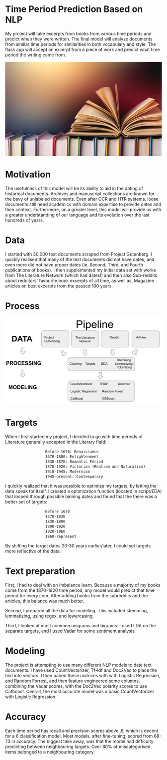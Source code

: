 # Time Period Prediction Based on NLP

My project will take excerpts from books from various time periods and predict when they were written. The final model will
analyze documents from similar time periods for similarities in both vocabulary and style. The flask app will accept an excerpt from a piece of work
and predict what time period the writing came from.

<img src='projectname/static/images/books.png' alt='beerphoto'>


# Motivation

The usefulness of this model will be its ability to aid in the dating of historical documents. Archives and manuscript collections are known for the bevy of unlabeled documents. Even after OCR and HTR systems, loose documents still need academics with domain expertise to provide dates and then context. Furthermore, on a greater level, this model will provide us with a greater understanding of our language and its evolution over the last hundreds of years.


# Data

I started with 30,000 text documents scraped from Project Gutenberg. I quickly realised that many of the text documents did not have dates, and even more did not have proper dates (ie. Second, Third, and Fourth publications of books). I then supplemented my initial data set with works from The Literature Network (which had dates!) and then also Sub-reddits about redditors' favourite book excerpts of all time, as well as, Magazine articles on best excerpts from the passed 100 years.

# Process

<img src='projectname/static/images/workflow.png' alt='workflow'>

# Targets

When I first started my project, I decided to go with time periods of Literature generally accepted in the Literary field:

                      Before 1670: Renaissance
                      1670-1800: Enlightenment
                      1830-1870: Romantic Period
                      1870-1920: Victorian (Realism and Naturalism)
                      1910-1945: Modernism
                      1945-present: Contemporary

I quickly realized that it was possible to optimize my targets, by letting the data speak for itself. I created a optimization function (located in script/EDA) that looped through possible binning dates and found that the there was a better set of targets:

                      Before 1670
                      1670-1830
                      1830-1890
                      1890-1920
                      1920-1960
                      1960-represent

By shifting the target dates 20-30 years earlier/later, I could set targets more reflective of the data.

# Text preparation

First, I had to deal with an imbalance learn. Because a majority of my books come from the 1870-1920 time period, any model would predict that time period for every item. After adding books from the subreddits and the articles, this balance was much better.

Second, I prepared all the data for modeling. This included stemming, lemmatizing, using regex, and lowercasing.

Third, I looked at most common unigrams and bigrams. I used LDA on the separate targets, and I used Vadar for some sentiment analysis.

# Modeling

The project is attempting to use many different NLP models to date text documents. I have used CountVectorizer, Tf-Idf and Doc2Vec to place the text into vectors. I then paired these matrices with with Logistic Regression, and Random Forrest, and then feature engineered some columns, combining the Vadar scores, with the Doc2Vec polarity scores to use Catboost. Overall, the most accurate model was a basic CountVectorizer with Logistic Regression.

#  Accuracy  

Each time period has recall and precision scores above .6, which is decent for a 6 classification model. Most models, after fine-tuning, scored from 68-73 in accuracy. The biggest take away, was that the model had difficulty predicting between neighbouring targets. Over 80% of miscategorised items belonged to a neighbouring category.
